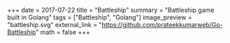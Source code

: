 +++
date = 2017-07-22
title = "Battleship"
summary = "Battleship game built in Golang"
tags = ["Battleship", "Golang"]
image_preview = "battleship.svg"
external_link = "https://github.com/prateekkumarweb/Go-Battleship"
math = false
+++

